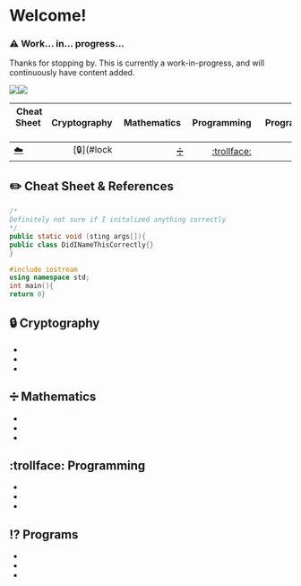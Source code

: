 # Welcome!

### :warning: Work... in... progress...
Thanks for stopping by. This is currently a work-in-progress, and will continuously have content added.

<a href="https://github.com/gil-ryan"><img src="https://badgen.net/badge/github/gil-ryan/red?icon=github"></a><a href="https://gil-ryab.github.io"><img src="https://badgen.net/badge/personal-website/gil-ryan/red"></a>

| &nbsp;Cheat Sheet &nbsp; |  Cryptography   | &nbsp;Mathematics&nbsp;                      |Programming                                  | &nbsp;&nbsp;Programs&nbsp;&nbsp;        |&nbsp;&nbsp;&nbsp;Other&nbsp;&nbsp;&nbsp;|
|--------------------------|----------------:|---------------------------------------------:|--------------------------------------------:|----------------------------------------:|----------------------------------------:|
|    [:cloud:](#cloud)     | [:lock:](#lock  |[:heavy_division_sign:](#heavy_division_sign) |     [:trollface:](#trollface)               |        [:interrobang:](#interrobang)    |      [:floppy_disk:](#floppy_disk)      |


## :pencil2: Cheat Sheet & References
```Java
/*
Definitely not sure if I initalized anything correctly
*/
public static void (sting args[]){
public class DidINameThisCorrectly{}
}
```
```C++
#include iostream
using namespace std;
int main(){
return 0}
```
## :lock: Cryptography
*
*
*
## :heavy_division_sign: Mathematics
*
*
*
## :trollface: Programming
* 
*
*
## :interrobang: Programs
*
*
*